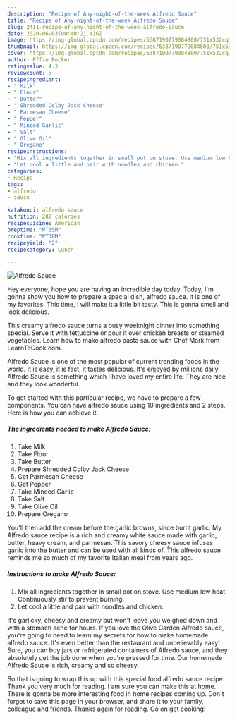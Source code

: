 ```yaml
---
description: "Recipe of Any-night-of-the-week Alfredo Sauce"
title: "Recipe of Any-night-of-the-week Alfredo Sauce"
slug: 2411-recipe-of-any-night-of-the-week-alfredo-sauce
date: 2020-06-03T00:40:21.416Z
image: https://img-global.cpcdn.com/recipes/6387190779084800/751x532cq70/alfredo-sauce-recipe-main-photo.jpg
thumbnail: https://img-global.cpcdn.com/recipes/6387190779084800/751x532cq70/alfredo-sauce-recipe-main-photo.jpg
cover: https://img-global.cpcdn.com/recipes/6387190779084800/751x532cq70/alfredo-sauce-recipe-main-photo.jpg
author: Effie Becker
ratingvalue: 4.3
reviewcount: 5
recipeingredient:
- " Milk"
- " Flour"
- " Butter"
- " Shredded Colby Jack Cheese"
- " Parmesan Cheese"
- " Pepper"
- " Minced Garlic"
- " Salt"
- " Olive Oil"
- " Oregano"
recipeinstructions:
- "Mix all ingredients together in small pot on stove. Use medium low heat. Continuously stir to prevent burning."
- "Let cool a little and pair with noodles and chicken."
categories:
- Recipe
tags:
- alfredo
- sauce

katakunci: alfredo sauce 
nutrition: 282 calories
recipecuisine: American
preptime: "PT35M"
cooktime: "PT38M"
recipeyield: "2"
recipecategory: Lunch

---
```



![Alfredo Sauce](https://img-global.cpcdn.com/recipes/6387190779084800/751x532cq70/alfredo-sauce-recipe-main-photo.jpg)

Hey everyone, hope you are having an incredible day today. Today, I'm gonna show you how to prepare a special dish, alfredo sauce. It is one of my favorites. This time, I will make it a little bit tasty. This is gonna smell and look delicious.

This creamy alfredo sauce turns a busy weeknight dinner into something special. Serve it with fettuccine or pour it over chicken breasts or steamed vegetables. Learn how to make alfredo pasta sauce with Chef Mark from LearnToCook.com.

Alfredo Sauce is one of the most popular of current trending foods in the world. It is easy, it is fast, it tastes delicious. It's enjoyed by millions daily. Alfredo Sauce is something which I have loved my entire life. They are nice and they look wonderful.


To get started with this particular recipe, we have to prepare a few components. You can have alfredo sauce using 10 ingredients and 2 steps. Here is how you can achieve it.

<!--inarticleads1-->

##### The ingredients needed to make Alfredo Sauce:

1. Take  Milk
1. Take  Flour
1. Take  Butter
1. Prepare  Shredded Colby Jack Cheese
1. Get  Parmesan Cheese
1. Get  Pepper
1. Take  Minced Garlic
1. Take  Salt
1. Take  Olive Oil
1. Prepare  Oregano


You&#39;ll then add the cream before the garlic browns, since burnt garlic. My Alfredo sauce recipe is a rich and creamy white sauce made with garlic, butter, heavy cream, and parmesan. This savory cheesy sauce infuses garlic into the butter and can be used with all kinds of. This alfredo sauce reminds me so much of my favorite Italian meal from years ago. 

<!--inarticleads2-->

##### Instructions to make Alfredo Sauce:

1. Mix all ingredients together in small pot on stove. Use medium low heat. Continuously stir to prevent burning.
1. Let cool a little and pair with noodles and chicken.


It&#39;s garlicky, cheesy and creamy but won&#39;t leave you weighed down and with a stomach ache for hours. If you love the Olive Garden Alfredo sauce, you&#39;re going to need to learn my secrets for how to make homemade alfredo sauce. It&#39;s even better than the restaurant and unbelievably easy! Sure, you can buy jars or refrigerated containers of Alfredo sauce, and they absolutely get the job done when you&#39;re pressed for time. Our homemade Alfredo Sauce is rich, creamy and so cheesy. 

So that is going to wrap this up with this special food alfredo sauce recipe. Thank you very much for reading. I am sure you can make this at home. There is gonna be more interesting food in home recipes coming up. Don't forget to save this page in your browser, and share it to your family, colleague and friends. Thanks again for reading. Go on get cooking!
